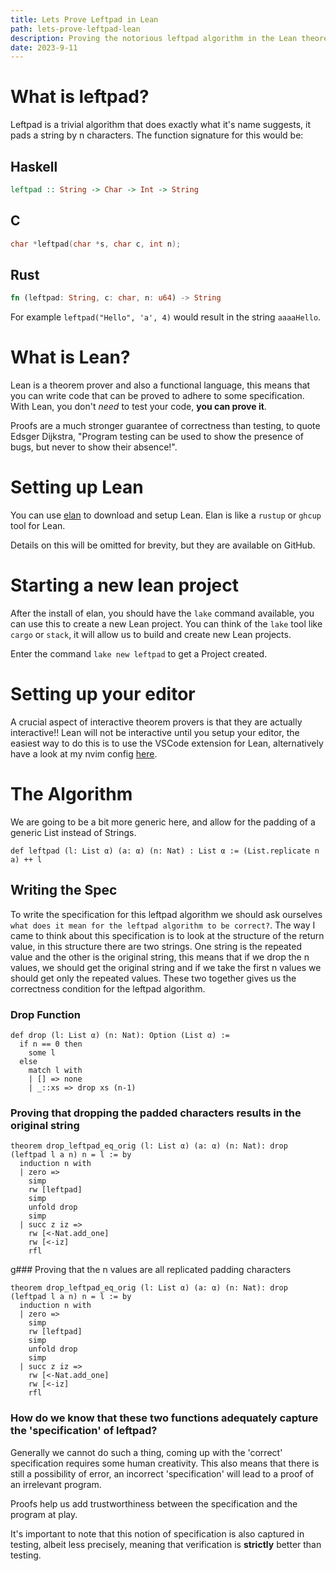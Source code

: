 ```yaml
---
title: Lets Prove Leftpad in Lean
path: lets-prove-leftpad-lean
description: Proving the notorious leftpad algorithm in the Lean theorem prover
date: 2023-9-11
---
```


# What is leftpad?
Leftpad is a trivial algorithm that does exactly what it's name suggests, 
it pads a string by n characters. The function signature for this would be:

## Haskell
```haskell
leftpad :: String -> Char -> Int -> String
```
## C
```c
char *leftpad(char *s, char c, int n);
```

## Rust
```rust
fn (leftpad: String, c: char, n: u64) -> String 
```

For example `leftpad("Hello", 'a', 4)` would result in the string `aaaaHello`.

# What is Lean?
Lean is a theorem prover and also a functional language, this means that you 
can write code that can be proved to adhere to some specification. With Lean, 
you don't _need_ to test your code, **you can prove it**. 

Proofs are a much stronger guarantee of correctness than testing, to quote Edsger Dijkstra,
"Program testing can be used to show the presence of bugs, but never to show their
absence!". 

# Setting up Lean
You can use [elan](https://github.com/leanprover/elan) to download and setup Lean.
Elan is like a `rustup` or `ghcup` tool for Lean.

Details on this will be omitted for brevity, but they are available on GitHub.

# Starting a new lean project
After the install of elan, you should have the `lake` command available, 
you can use this to create a new Lean project. You can think of the `lake` tool 
like `cargo` or `stack`, it will allow us to build and create new Lean projects.

Enter the command `lake new leftpad` to get a Project created.

# Setting up your editor
A crucial aspect of interactive theorem provers is that they are actually interactive!!
Lean will not be interactive until you setup your editor, the easiest way to do this 
is to use the VSCode extension for Lean, alternatively have a look at my nvim config 
[here](https://github.com/isubasinghe/dotfiles).


# The Algorithm
We are going to be a bit more generic here, and allow for the padding of a generic List instead of Strings.

```lean
def leftpad (l: List α) (a: α) (n: Nat) : List α := (List.replicate n a) ++ l
```

## Writing the Spec
To write the specification for this leftpad algorithm we should ask ourselves `what does it mean for the leftpad algorithm to be correct?`. 
The way I came to think about this specification is to look at the structure of the return value, in this structure there are two strings.
One string is the repeated value and the other is the original string, this means that if we drop the n values, we should get the original string
and if we take the first n values we should get only the repeated values. These two together gives us the correctness condition for the leftpad
algorithm.


### Drop Function
```lean
def drop (l: List α) (n: Nat): Option (List α) := 
  if n == 0 then 
    some l 
  else 
    match l with 
    | [] => none 
    | _::xs => drop xs (n-1)
```


### Proving that dropping the padded characters results in the original string
```lean
theorem drop_leftpad_eq_orig (l: List α) (a: α) (n: Nat): drop (leftpad l a n) n = l := by
  induction n with
  | zero => 
    simp
    rw [leftpad]
    simp
    unfold drop
    simp
  | succ z iz => 
    rw [<-Nat.add_one]
    rw [<-iz]
    rfl
```
g### Proving that the n values are all replicated padding characters
```lean
theorem drop_leftpad_eq_orig (l: List α) (a: α) (n: Nat): drop (leftpad l a n) n = l := by
  induction n with
  | zero => 
    simp
    rw [leftpad]
    simp
    unfold drop
    simp
  | succ z iz => 
    rw [<-Nat.add_one]
    rw [<-iz]
    rfl
```

### How do we know that these two functions adequately capture the 'specification' of leftpad?
Generally we cannot do such a thing, coming up with the 'correct' specification requires some
human creativity. 
This also means that there is still a possibility of error, an incorrect
'specification' will lead to a proof of an irrelevant program.

Proofs help us add trustworthiness between the specification and the program at play.

It's important to note that this notion of specification is also captured in testing,
albeit less precisely, meaning that verification is **strictly** better than testing.

